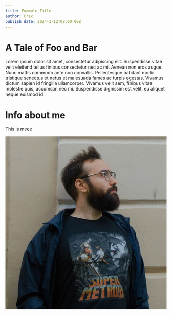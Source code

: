 ```yaml
---
title: Example Title
author: Crax
publish_date: 2024-1-12T08:00:00Z
---
```


# A Tale of Foo and Bar

Lorem ipsum dolor sit amet, consectetur adipiscing elit.
Suspendisse vitae velit eleifend tellus finibus consectetur nec ac mi.
Aenean non eros augue. Nunc mattis commodo ante non convallis.
Pellentesque habitant morbi tristique senectus et netus et malesuada fames ac turpis egestas.
Vivamus dictum sapien id fringilla ullamcorper.
Vivamus velit sem, finibus vitae molestie quis, accumsan nec mi.
Suspendisse dignissim est velit, eu aliquet neque euismod id.

# Info about me

This is meee

![my big fatass](/files/me.jpg)
